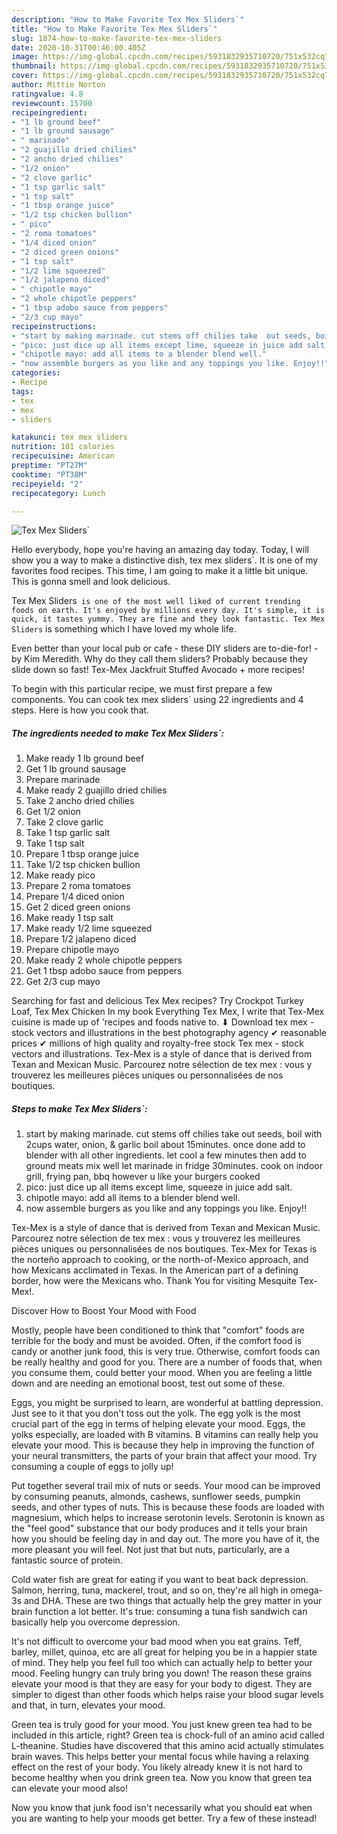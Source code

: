 ```yaml
---
description: "How to Make Favorite Tex Mex Sliders`"
title: "How to Make Favorite Tex Mex Sliders`"
slug: 1874-how-to-make-favorite-tex-mex-sliders
date: 2020-10-31T00:46:00.405Z
image: https://img-global.cpcdn.com/recipes/5931832935710720/751x532cq70/tex-mex-sliders-recipe-main-photo.jpg
thumbnail: https://img-global.cpcdn.com/recipes/5931832935710720/751x532cq70/tex-mex-sliders-recipe-main-photo.jpg
cover: https://img-global.cpcdn.com/recipes/5931832935710720/751x532cq70/tex-mex-sliders-recipe-main-photo.jpg
author: Mittie Norton
ratingvalue: 4.8
reviewcount: 15700
recipeingredient:
- "1 lb ground beef"
- "1 lb ground sausage"
- " marinade"
- "2 guajillo dried chilies"
- "2 ancho dried chilies"
- "1/2 onion"
- "2 clove garlic"
- "1 tsp garlic salt"
- "1 tsp salt"
- "1 tbsp orange juice"
- "1/2 tsp chicken bullion"
- " pico"
- "2 roma tomatoes"
- "1/4 diced onion"
- "2 diced green onions"
- "1 tsp salt"
- "1/2 lime squeezed"
- "1/2 jalapeno diced"
- " chipotle mayo"
- "2 whole chipotle peppers"
- "1 tbsp adobo sauce from peppers"
- "2/3 cup mayo"
recipeinstructions:
- "start by making marinade. cut stems off chilies take  out seeds, boil with 2cups water, onion, &amp; garlic boil about 15minutes. once done add to blender with all other ingredients. let cool a few minutes then add to ground meats mix well let marinade in fridge 30minutes. cook on indoor grill, frying pan, bbq however u like your burgers cooked"
- "pico: just dice up all items except lime, squeeze in juice add salt."
- "chipotle mayo: add all items to a blender blend well."
- "now assemble burgers as you like and any toppings you like. Enjoy!!"
categories:
- Recipe
tags:
- tex
- mex
- sliders

katakunci: tex mex sliders 
nutrition: 101 calories
recipecuisine: American
preptime: "PT27M"
cooktime: "PT38M"
recipeyield: "2"
recipecategory: Lunch

---
```



![Tex Mex Sliders`](https://img-global.cpcdn.com/recipes/5931832935710720/751x532cq70/tex-mex-sliders-recipe-main-photo.jpg)

Hello everybody, hope you're having an amazing day today. Today, I will show you a way to make a distinctive dish, tex mex sliders`. It is one of my favorites food recipes. This time, I am going to make it a little bit unique. This is gonna smell and look delicious.

Tex Mex Sliders` is one of the most well liked of current trending foods on earth. It's enjoyed by millions every day. It's simple, it is quick, it tastes yummy. They are fine and they look fantastic. Tex Mex Sliders` is something which I have loved my whole life.

Even better than your local pub or cafe - these DIY sliders are to-die-for! - by Kim Meredith. Why do they call them sliders? Probably because they slide down so fast! Tex-Mex Jackfruit Stuffed Avocado + more recipes!


To begin with this particular recipe, we must first prepare a few components. You can cook tex mex sliders` using 22 ingredients and 4 steps. Here is how you cook that.

<!--inarticleads1-->

##### The ingredients needed to make Tex Mex Sliders`:

1. Make ready 1 lb ground beef
1. Get 1 lb ground sausage
1. Prepare  marinade
1. Make ready 2 guajillo dried chilies
1. Take 2 ancho dried chilies
1. Get 1/2 onion
1. Take 2 clove garlic
1. Take 1 tsp garlic salt
1. Take 1 tsp salt
1. Prepare 1 tbsp orange juice
1. Take 1/2 tsp chicken bullion
1. Make ready  pico
1. Prepare 2 roma tomatoes
1. Prepare 1/4 diced onion
1. Get 2 diced green onions
1. Make ready 1 tsp salt
1. Make ready 1/2 lime squeezed
1. Prepare 1/2 jalapeno diced
1. Prepare  chipotle mayo
1. Make ready 2 whole chipotle peppers
1. Get 1 tbsp adobo sauce from peppers
1. Get 2/3 cup mayo


Searching for fast and delicious Tex Mex recipes? Try Crockpot Turkey Loaf, Tex Mex Chicken In my book Everything Tex Mex, I write that Tex-Mex cuisine is made up of &#39;recipes and foods native to. ⬇ Download tex mex - stock vectors and illustrations in the best photography agency ✔ reasonable prices ✔ millions of high quality and royalty-free stock Tex mex - stock vectors and illustrations. Tex-Mex is a style of dance that is derived from Texan and Mexican Music. Parcourez notre sélection de tex mex : vous y trouverez les meilleures pièces uniques ou personnalisées de nos boutiques. 

<!--inarticleads2-->

##### Steps to make Tex Mex Sliders`:

1. start by making marinade. cut stems off chilies take  out seeds, boil with 2cups water, onion, &amp; garlic boil about 15minutes. once done add to blender with all other ingredients. let cool a few minutes then add to ground meats mix well let marinade in fridge 30minutes. cook on indoor grill, frying pan, bbq however u like your burgers cooked
1. pico: just dice up all items except lime, squeeze in juice add salt.
1. chipotle mayo: add all items to a blender blend well.
1. now assemble burgers as you like and any toppings you like. Enjoy!!


Tex-Mex is a style of dance that is derived from Texan and Mexican Music. Parcourez notre sélection de tex mex : vous y trouverez les meilleures pièces uniques ou personnalisées de nos boutiques. Tex-Mex for Texas is the norteño approach to cooking, or the north-of-Mexico approach, and how Mexicans acclimated in Texas. In the American part of a defining border, how were the Mexicans who. Thank You for visiting Mesquite Tex-Mex!. 

Discover How to Boost Your Mood with Food


Mostly, people have been conditioned to think that "comfort" foods are terrible for the body and must be avoided. Often, if the comfort food is candy or another junk food, this is very true. Otherwise, comfort foods can be really healthy and good for you. There are a number of foods that, when you consume them, could better your mood. When you are feeling a little down and are needing an emotional boost, test out some of these.

Eggs, you might be surprised to learn, are wonderful at battling depression. Just see to it that you don't toss out the yolk. The egg yolk is the most crucial part of the egg in terms of helping elevate your mood. Eggs, the yolks especially, are loaded with B vitamins. B vitamins can really help you elevate your mood. This is because they help in improving the function of your neural transmitters, the parts of your brain that affect your mood. Try consuming a couple of eggs to jolly up!

Put together several trail mix of nuts or seeds. Your mood can be improved by consuming peanuts, almonds, cashews, sunflower seeds, pumpkin seeds, and other types of nuts. This is because these foods are loaded with magnesium, which helps to increase serotonin levels. Serotonin is known as the "feel good" substance that our body produces and it tells your brain how you should be feeling day in and day out. The more you have of it, the more pleasant you will feel. Not just that but nuts, particularly, are a fantastic source of protein.

Cold water fish are great for eating if you want to beat back depression. Salmon, herring, tuna, mackerel, trout, and so on, they're all high in omega-3s and DHA. These are two things that actually help the grey matter in your brain function a lot better. It's true: consuming a tuna fish sandwich can basically help you overcome depression. 

It's not difficult to overcome your bad mood when you eat grains. Teff, barley, millet, quinoa, etc are all great for helping you be in a happier state of mind. They help you feel full too which can actually help to better your mood. Feeling hungry can truly bring you down! The reason these grains elevate your mood is that they are easy for your body to digest. They are simpler to digest than other foods which helps raise your blood sugar levels and that, in turn, elevates your mood.

Green tea is truly good for your mood. You just knew green tea had to be included in this article, right? Green tea is chock-full of an amino acid called L-theanine. Studies have discovered that this amino acid actually stimulates brain waves. This helps better your mental focus while having a relaxing effect on the rest of your body. You likely already knew it is not hard to become healthy when you drink green tea. Now you know that green tea can elevate your mood also!

Now you know that junk food isn't necessarily what you should eat when you are wanting to help your moods get better. Try a few of these instead!

